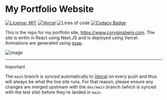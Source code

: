 # My Portfolio Website
 [![License: MIT](https://img.shields.io/badge/License-MIT-yellow.svg)](https://opensource.org/licenses/MIT) [![Vercel](https://therealsujitk-vercel-badge.vercel.app/?app=personal-website-2023-git-main-coryginsberg)](https://www.coryginsberg.com) ![Lines of code](https://img.shields.io/tokei/lines/github/coryginsberg/personal-website-2023) [![Codacy Badge](https://app.codacy.com/project/badge/Grade/778dbf0ff66245cba5829c5d0304368e)](https://app.codacy.com/gh/coryginsberg/personal-website-2023/dashboard?utm_source=gh&utm_medium=referral&utm_content=&utm_campaign=Badge_grade)

This is the repo for my portfolio site, <https://www.coryginsberg.com>. The site is writin in React using Next.JS and is deployed using Vercel. Animations are generated using [gsap](https://greensock.com/gsap/). 

![image](https://github.com/coryginsberg/personal-website-2023/assets/7117971/58fe9552-5429-4299-9927-14b18ccbc421)

---

> [!IMPORTANT]
> The `main` branch is synced automatically to [Vercel](https://vercel.com/coryginsberg/personal-website-2023) on every push and thus will always be what the live site runs. For that reason, please ensure any changes are merged upstream with the `dev/main` branch (which is synced with the test site) before they're landed in `main`
